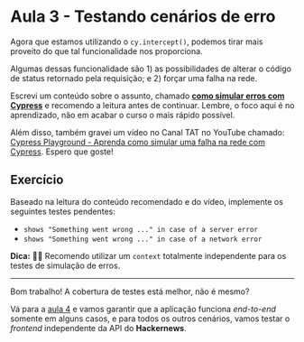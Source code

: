 # Aula 3 - Testando cenários de erro

Agora que estamos utilizando o `cy.intercept()`, podemos tirar mais proveito do que tal funcionalidade nos proporciona.

Algumas dessas funcionalidade são 1) as possibilidades de alterar o código de status retornado pela requisição; e 2) forçar uma falha na rede.

Escrevi um conteúdo sobre o assunto, chamado [**como simular erros com Cypress**](https://talkingabouttesting.com/2021/02/25/como-simular-erros-com-cypress/) e recomendo a leitura antes de continuar.
Lembre, o foco aqui é no aprendizado, não em acabar o curso o mais rápido possível.

Além disso, também gravei um vídeo no Canal TAT no YouTube chamado: [Cypress Playground - Aprenda como simular uma falha na rede com Cypress](https://youtu.be/hGmiO_v8eac?si=RT1PxX7OOuKQMFEA). Espero que goste!

## Exercício

Baseado na leitura do conteúdo recomendado e do vídeo, implemente os seguintes testes pendentes:

* `shows "Something went wrong ..." in case of a server error`
* `shows "Something went wrong ..." in case of a network error`

**Dica:** 🧙‍♂️ Recomendo utilizar um `context` totalmente independente para os testes de simulação de erros.

___

Bom trabalho! A cobertura de testes está melhor, não é mesmo?

Vá para a [aula 4](./4.md) e vamos garantir que a aplicação funciona _end-to-end_ somente em alguns casos, e para todos os outros cenários, vamos testar o _frontend_ independente da API do **Hackernews**.
